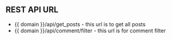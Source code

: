 ## REST API URL

- {{ domain }}/api/get_posts      - this url is to get all posts
- {{ domain }}/api/comment/filter - this url is for comment filter